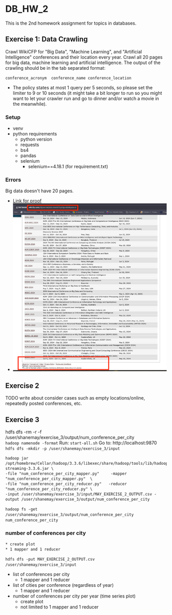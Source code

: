 # DB_HW_2
This is the 2nd homework assignment for topics in databases.


## Exercise 1: Data Crawling
Crawl WikiCFP for "Big Data", "Machine Learning", and "Artificial Intelligence" conferences and their
location every year.
Crawl all 20 pages for big data, machine learning and artificial intelligence.
The output of the crawling should be in the tab separated format:
```
conference_acronym  conference_name conference_location
```
* The policy states at most 1 query per 5 seconds, so please set the limiter to 9 or 10 seconds (it might take a bit longer to run so you might want to let your crawler run and go
to dinner and/or watch a movie in the meanwhile).

### Setup

* venv
* python requirements
    * python version
    * requests
    * bs4
    * pandas
    * selenium
        * selenium==4.18.1 (for requirement.txt)

### Errors 
Big data doesn't have 20 pages.
* [Link for proof](http://www.wikicfp.com/cfp/servlet/tool.search?q=big+data&year=a)
* ![Image proving that big data only returns 1 page](./images/big_data_not_20_pages.png)

## Exercise 2
TODO write about consider cases such as empty locations/online, repeatedly posted conferences, etc.

## Exercise 3
hdfs dfs -rm -r -f /user/shanemay/exercise_3/output/num_conference_per_city    
`hadoop namenode -format`
Run: `start-all.sh`
Go to: http://localhost:9870
`hdfs dfs -mkdir -p /user/shanemay/exercise_3/input`
```
hadoop jar /opt/homebrew/Cellar/hadoop/3.3.6/libexec/share/hadoop/tools/lib/hadoop-streaming-3.3.6.jar \
-file "num_conference_per_city_mapper.py"     -mapper "num_conference_per_city_mapper.py"  \
-file "num_conference_per_city_reducer.py"   -reducer "num_conference_per_city_reducer.py" \
-input /user/shanemay/exercise_3/input/MAY_EXERCISE_2_OUTPUT.csv -output /user/shanemay/exercise_3/output/num_conference_per_city
```
`hadoop fs -get /user/shanemay/exercise_3/output/num_conference_per_city num_conference_per_city`
### number of conferences per city
    * create plot
    * 1 mapper and 1 reducer
`hdfs dfs -put MAY_EXERCISE_2_OUTPUT.csv /user/shanemay/exercise_3/input`
* list of conferences per city
    * 1 mapper and 1 reducer
* list of cities per conference (regardless of year)
    * 1 mapper and 1 reducer
* number of conferences per city per year (time series plot)
    * create plot
    * not limited to 1 mapper and 1 reducer